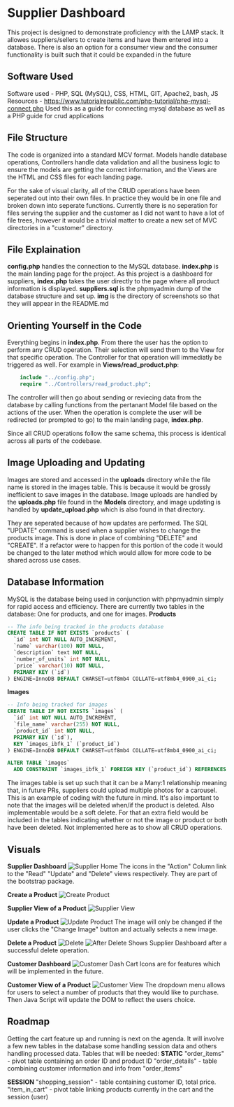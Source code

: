 # Supplier Dashboard
This project is designed to demonstrate proficiency with the LAMP stack. It allowes suppliers/sellers to create items and have them entered into a database. There is also an option for a consumer view and the consumer functionality is built such that it could be expanded in the future

## Software Used 
Software used - PHP, SQL (MySQL), CSS, HTML, GIT, Apache2, bash, JS
Resources - https://www.tutorialrepublic.com/php-tutorial/php-mysql-connect.php
            Used this as a guide for connecting mysql database as well as a PHP guide for crud applications

## File Structure
The code is organized into a standard MCV format. Models handle database operations, Controllers handle data validation and all the business logic to ensure the models are getting the correct information, and the Views are the HTML and CSS files for each landing page.

For the sake of visual clarity, all of the CRUD operations have been seperated out into their own files. In practice they would be in one file and broken down into seperate functions. Currently there is no seperation for files serving the supplier and the customer as I did not want to have a lot of file trees, however it would be a trivial matter to create a new set of MVC directories in a "customer" directory.

## File Explaination
**config.php** handles the connection to the MySQL database.
**index.php** is the main landing page for the project. As this project is a dashboard for suppliers, **index.php** takes the user directly to the page where all product information is displayed.
**suppliers.sql** is the phpmyadmin dump of the database structure and set up.
**img** is the directory of screenshots so that they will appear in the README.md

## Orienting Yourself in the Code
Everything begins in **index.php**. From there the user has the option to perform any CRUD operation. Their selection will send them to the View for that specific operation. The Controller for that operation will immediatly be triggered as well.
For example in **Views/read_product.php**:
```php
    include "../config.php";
    require "../Controllers/read_product.php";
```
The controller will then go about sending or reviecing data from the database by calling functions from the pertanant Model file based on the actions of the user. When the operation is complete the user will be redirected (or prompted to go) to the main landing page, **index.php**.

Since all CRUD operations follow the same schema, this process is identical across all parts of the codebase.

## Image Uploading and Updating
Images are stored and accessed in the **uploads** directory while the file name is stored in the images table. This is because it would be grossly inefficient to save images in the database. Image uploads are handled by the **uploads.php** file found in the **Models** directory, and image updating is handled by **update_upload.php** which is also found in that directory. 

They are seperated because of how updates are performed. The SQL "UPDATE" command is used when a supplier wishes to change the products image. This is done in place of combining "DELETE" and "CREATE". If a refactor were to happen for this portion of the code it would be changed to the later method which would allow for more code to be shared across use cases.

## Database Information
MySQL is the database being used in conjunction with phpmyadmin simply for rapid access and efficiency. There are currently two tables in the database: One for products, and one for images. 
**Products**
```sql 
-- The info being tracked in the products database
CREATE TABLE IF NOT EXISTS `products` (
  `id` int NOT NULL AUTO_INCREMENT,
  `name` varchar(100) NOT NULL,
  `description` text NOT NULL,
  `number_of_units` int NOT NULL,
  `price` varchar(10) NOT NULL,
  PRIMARY KEY (`id`)
) ENGINE=InnoDB DEFAULT CHARSET=utf8mb4 COLLATE=utf8mb4_0900_ai_ci;
```

**Images**
```sql
-- Info being tracked for images
CREATE TABLE IF NOT EXISTS `images` (
  `id` int NOT NULL AUTO_INCREMENT,
  `file_name` varchar(255) NOT NULL,
  `product_id` int NOT NULL,
  PRIMARY KEY (`id`),
  KEY `images_ibfk_1` (`product_id`)
) ENGINE=InnoDB DEFAULT CHARSET=utf8mb4 COLLATE=utf8mb4_0900_ai_ci;

ALTER TABLE `images`
  ADD CONSTRAINT `images_ibfk_1` FOREIGN KEY (`product_id`) REFERENCES `products` (`id`) ON DELETE CASCADE ON UPDATE RESTRICT;
```

The images table is set up such that it can be a Many:1 relationship meaning that, in future PRs, suppliers could upload multiple photos for a carousel. This is an example of coding with the future in mind. It's also important to note that the images will be deleted when/if the product is deleted. Also implementable would be a soft delete. For that an extra field would be included in the tables indicating whether or not the image or product or both have been deleted. Not implemented here as to show all CRUD operations.

## Visuals 
**Supplier Dashboard**
![Supplier Home](./img/supplier-home.png)
The icons in the "Action" Column link to the "Read" "Update" and "Delete" views respectively.
They are part of the bootstrap package.

**Create a Product**
![Create Product](./img/create-product.png)

**Supplier View of a Product**
![Supplier View](./img/read-page.png)

**Update a Product**
![Update Product](./img/update-page.png)
The image will only be changed if the user clicks the "Change Image" button and actually selects a new image.


**Delete a Product**
![Delete](./img/delete.png)
![After Delete](./img/post-delete.png)
Shows Supplier Dashboard after a successful delete operation.


**Customer Dashboard**
![Customer Dash](./img/customer-home.png)
Cart Icons are for features which will be implemented in the future.


**Customer View of a Product**
![Customer View](./img/customer-product-view.png)
The dropdown menu allows for users to select a number of products that they would like to purchase. Then Java Script will update the DOM to reflect the users choice.

## Roadmap
Getting the cart feature up and running is next on the agenda. It will involve a few new tables in the database some handling session data and others handling processed data. 
Tables that will be needed:
**STATIC**
"order_items" - pivot table containing an order ID and product ID
"order_details" - table combining customer information and info from "order_items"

**SESSION**
"shopping_session" - table containing customer ID, total price. 
"item_in_cart" - pivot table linking products currently in the cart and the session (user)

    
